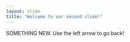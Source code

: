 ```yaml
---
layout: slide
title: "Welcome to our second slide!"
---
```

SOMETHING NEW.
Use the left arrow to go back!
